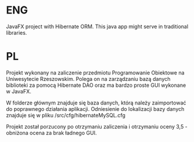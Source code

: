 # ENG
JavaFX project with Hibernate ORM. This java app might serve in traditional libraries. 


# PL
Projekt wykonany na zaliczenie przedmiotu Programowanie Obiektowe na Uniwesytecie Rzeszowskim. Polega on na zarządzaniu bazą danych biblioteki za pomocą Hibernate DAO oraz ma bardzo proste GUI wykonane w JavaFX. 

W folderze głównym znajduje się baza danych, którą należy zaimportować do poprawnego działania aplikacji. 
Odniesienie do lokalizacji bazy danych znajduje się w pliku /src/cfg/hibernateMySQL.cfg

Projekt został porzucony po otrzymaniu zaliczenia i otrzymaniu oceny 3,5 - obniżona ocena za brak ładnego GUI. 
